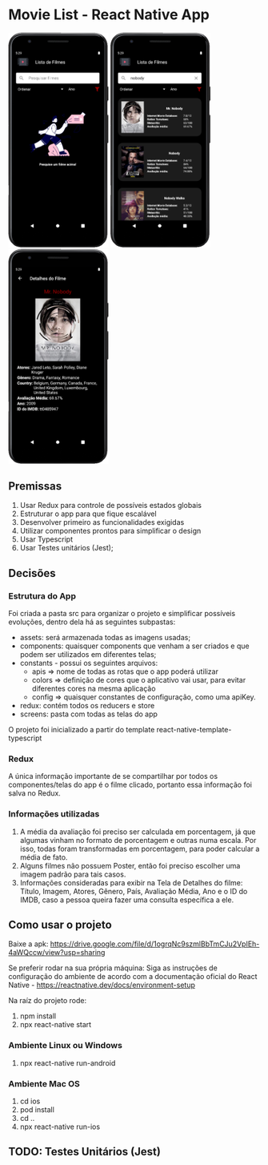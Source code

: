 # Movie List - React Native App

<p float="left">
  <img src="./prints/print1.png" width="200" />

  <img src="./prints/print2.png" width="200" />

  <img src="./prints/print3.png" width="200" />
</p>

Premissas
-------------
1. Usar Redux para controle de possíveis estados globais
2. Estruturar o app para que fique escalável
3. Desenvolver primeiro as funcionalidades exigidas 
4. Utilizar componentes prontos para simplificar o design
5. Usar Typescript
6. Usar Testes unitários (Jest);

Decisões
-------------

### Estrutura do App
Foi criada a pasta src para organizar o projeto e simplificar possíveis evoluções, dentro dela há as seguintes subpastas:
  - assets: será armazenada todas as imagens usadas;
  - components: quaisquer components que venham a ser criados e que podem ser utilizados em diferentes telas;
  - constants - possui os seguintes arquivos:
      - apis => nome de todas as rotas que o app poderá utilizar
      - colors => definição de cores que o aplicativo vai usar, para evitar diferentes cores na mesma aplicação
      - config => quaisquer constantes de configuração, como uma apiKey.
  - redux: contém todos os reducers e store
  - screens: pasta com todas as telas do app

O projeto foi inicializado a partir do template react-native-template-typescript

### Redux
A única informação importante de se compartilhar por todos os componentes/telas do app é o filme clicado, portanto essa informação foi salva no Redux.

### Informações utilizadas
1. A média da avaliação foi preciso ser calculada em porcentagem, já que algumas vinham no formato de porcentagem e outras numa escala. Por isso, todas foram transformadas em porcentagem, para poder calcular a média de fato.
2. Alguns filmes não possuem Poster, então foi preciso escolher uma imagem padrão para tais casos.
3. Informações consideradas para exibir na Tela de Detalhes do filme: Título, Imagem, Atores, Gênero, País, Avaliação Média, Ano e o ID do IMDB, caso a pessoa queira fazer uma consulta específica a ele. 

Como usar o projeto
-------------
Baixe a apk: https://drive.google.com/file/d/1ogrqNc9szmlBbTmCJu2VpIEh-4aWQccw/view?usp=sharing

Se preferir rodar na sua própria máquina:
Siga as instruções de configuração do ambiente de acordo com a documentação oficial do React Native - https://reactnative.dev/docs/environment-setup

Na raíz do projeto rode: 
  1. npm install
  2. npx react-native start

### Ambiente Linux ou Windows
  1. npx react-native run-android

### Ambiente Mac OS
  1. cd ios
  2. pod install
  3. cd ..
  4. npx react-native run-ios
  
TODO: Testes Unitários (Jest)
-------------
